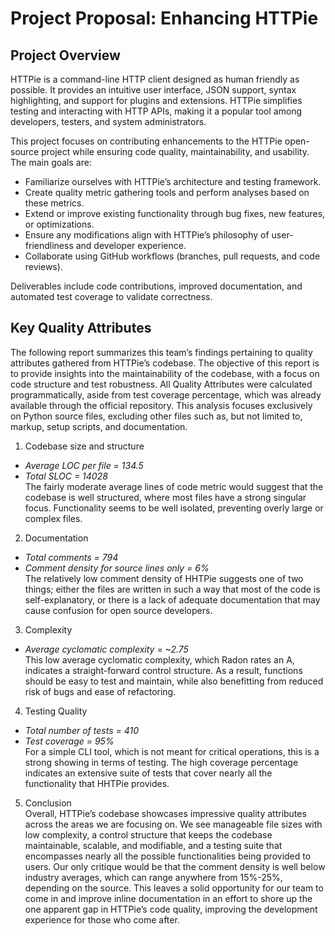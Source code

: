 # Project Proposal: Enhancing HTTPie

## Project Overview

HTTPie is a command-line HTTP client designed as human friendly as possible. It provides an intuitive user interface, JSON support, syntax highlighting, and support for plugins and extensions. HTTPie simplifies testing and interacting with HTTP APIs, making it a popular tool among developers, testers, and system administrators.

This project focuses on contributing enhancements to the HTTPie open-source project while ensuring code quality, maintainability, and usability. The main goals are:

- Familiarize ourselves with HTTPie’s architecture and testing framework.  
- Create quality metric gathering tools and perform analyses based on these metrics.  
- Extend or improve existing functionality through bug fixes, new features, or optimizations.  
- Ensure any modifications align with HTTPie’s philosophy of user-friendliness and developer experience.  
- Collaborate using GitHub workflows (branches, pull requests, and code reviews).

Deliverables include code contributions, improved documentation, and automated test coverage to validate correctness.

## Key Quality Attributes

The following report summarizes this team’s findings pertaining to quality attributes gathered from HTTPie’s codebase. The objective of this report is to provide insights into the maintainability of the codebase, with a focus on code structure and test robustness. All Quality Attributes were calculated programmatically, aside from test coverage percentage, which was already available through the official repository. This analysis focuses exclusively on Python source files, excluding other files such as, but not limited to, markup, setup scripts, and documentation.

1. Codebase size and structure  
* *Average LOC per file \= 134.5*  
* *Total SLOC \= 14028*  
  The fairly moderate average lines of code metric would suggest that the codebase is well structured, where most files have a strong singular focus. Functionality seems to be well isolated, preventing overly large or complex files.  
    
2. Documentation  
* *Total comments \= 794*  
* *Comment density for source lines only \= 6%*  
  The relatively low comment density of HHTPie suggests one of two things; either the files are written in such a way that most of the code is self-explanatory, or there is a lack of adequate documentation that may cause confusion for open source developers.  
    
3. Complexity  
* *Average cyclomatic complexity \= \~2.75*  
  This low average cyclomatic complexity, which Radon rates an A, indicates a straight-forward control structure. As a result, functions should be easy to test and maintain, while also benefitting from reduced risk of bugs and ease of refactoring.

4. Testing Quality  
* *Total number of tests \= 410*  
* *Test coverage \= 95%*  
  For a simple CLI tool, which is not meant for critical operations, this is a strong showing in terms of testing. The high coverage percentage indicates an extensive suite of tests that cover nearly all the functionality that HHTPie provides.  
    
5. Conclusion  
   Overall, HTTPie’s codebase showcases impressive quality attributes across the areas we are focusing on. We see manageable file sizes with low complexity, a control structure that keeps the codebase maintainable, scalable, and modifiable, and a testing suite that encompasses nearly all the possible functionalities being provided to users. Our only critique would be that the comment density is well below industry averages, which can range anywhere from 15%-25%, depending on the source. This leaves a solid opportunity for our team to come in and improve inline documentation in an effort to shore up the one apparent gap in HTTPie’s code quality, improving the development experience for those who come after.